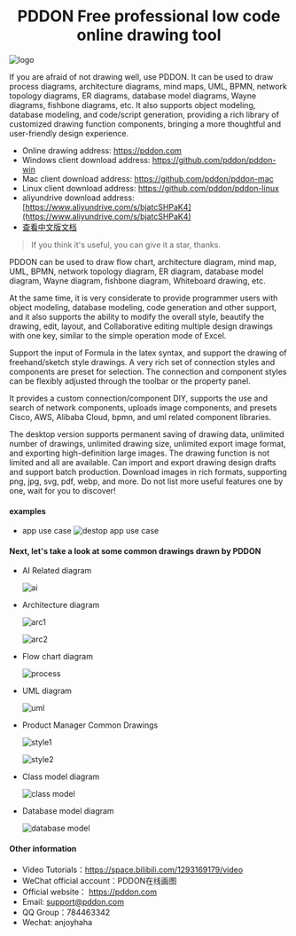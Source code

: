 <center><h1>PDDON Free professional low code online drawing tool</h1></center>

![logo](./logo.png)

If you are afraid of not drawing well, use PDDON. It can be used to draw process diagrams, architecture diagrams, mind maps, UML, BPMN, network topology diagrams, ER diagrams, database model diagrams, Wayne diagrams, fishbone diagrams, etc. It also supports object modeling, database modeling, and code/script generation, providing a rich library of customized drawing function components, bringing a more thoughtful and user-friendly design experience.

* Online drawing address: https://pddon.com
* Windows client download address: https://github.com/pddon/pddon-win
* Mac client download address: https://github.com/pddon/pddon-mac
* Linux client download address: https://github.com/pddon/pddon-linux
* aliyundrive download address: [https://www.aliyundrive.com/s/bjatcSHPaK4](https://www.aliyundrive.com/s/bjatcSHPaK4)
* [查看中文版文档](./README_zn.md)
> If you think it's useful, you can give it a star, thanks.


PDDON can be used to draw flow chart, architecture diagram, mind map, UML, BPMN, network topology diagram, ER diagram, database model diagram, Wayne diagram, fishbone diagram, Whiteboard drawing, etc.

 At the same time, it is very considerate to provide programmer users with object modeling, database modeling, code generation and other support, and it also supports the ability to modify the overall style, beautify the drawing, edit, layout, and Collaborative editing multiple design drawings with one key, similar to the simple operation mode of Excel. 

Support the input of Formula in the latex syntax, and support the drawing of freehand/sketch style drawings. A very rich set of connection styles and components are preset for selection. The connection and component styles can be flexibly adjusted through the toolbar or the property panel. 

It provides a custom connection/component DIY, supports the use and search of network components, uploads image components, and presets Cisco, AWS, Alibaba Cloud, bpmn, and uml related component libraries. 

The desktop version supports permanent saving of drawing data, unlimited number of drawings, unlimited drawing size, unlimited export image format, and exporting high-definition large images. The drawing function is not limited and all are available. Can import and export drawing design drafts and support batch production. Download images in rich formats, supporting png, jpg, svg, pdf, webp, and more. Do not list more useful features one by one, wait for you to discover!

#### examples
* app use case
  ![destop app use case](./images/pddon画图桌面版使用示例.gif)

#### Next, let's take a look at some common drawings drawn by PDDON

* AI Related diagram

    ![ai](./images/ai.jpeg)

* Architecture diagram

    ![arc1](./images/arcAll.png)

    ![arc2](./images/arcAll2.png)

* Flow chart diagram

    ![process](./images/processAll.png)

* UML diagram

    ![uml](./images/umlAll.png)

* Product Manager Common Drawings

    ![style1](./images/styleAll1.png)

    ![style2](./images/styleAll2.png)

* Class model diagram

    ![class model](./images/modelClass.png)

* Database model diagram

    ![database model](./images/modelER.png)

#### Other information

* Video Tutorials：https://space.bilibili.com/1293169179/video
* WeChat official account：PDDON在线画图
* Official website： https://pddon.com
* Email: support@pddon.com
* QQ Group：784463342 
* Wechat: anjoyhaha
